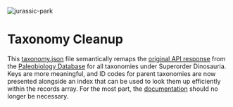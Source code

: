 ![jurassic-park](https://cloud.githubusercontent.com/assets/3488572/11323294/14a03354-90dd-11e5-9fe3-7868fd70e9d2.png)

# Taxonomy Cleanup

This [taxonomy.json](taxonomy.json) file semantically remaps the [original API response](https://paleobiodb.org/data1.2/taxa/list.json?datainfo&rowcount&base_name=Dinosauria&show=full&textresult) from the [Paleobiology Database](https://paleobiodb.org) for all taxonomies under Superorder Dinosauria. Keys are more meaningful, and ID codes for parent taxonomies are now presented alongside an index that can be used to look them up efficiently within the records array. For the most part, the [documentation](https://paleobiodb.org/data1.2/taxa/list_doc.html) should no longer be necessary.
